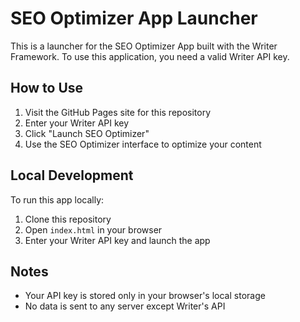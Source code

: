 # SEO Optimizer App Launcher

This is a launcher for the SEO Optimizer App built with the Writer Framework. To use this application, you need a valid Writer API key.

## How to Use

1. Visit the GitHub Pages site for this repository
2. Enter your Writer API key
3. Click "Launch SEO Optimizer"
4. Use the SEO Optimizer interface to optimize your content

## Local Development

To run this app locally:

1. Clone this repository
2. Open `index.html` in your browser
3. Enter your Writer API key and launch the app

## Notes

- Your API key is stored only in your browser's local storage
- No data is sent to any server except Writer's API

